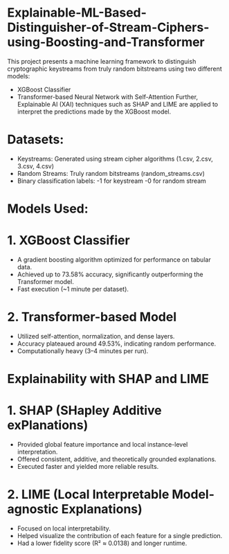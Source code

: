 # Explainable-ML-Based-Distinguisher-of-Stream-Ciphers-using-Boosting-and-Transformer
This project presents a machine learning framework to distinguish cryptographic keystreams from truly random bitstreams using two different models:
- XGBoost Classifier
- Transformer-based Neural Network with Self-Attention
Further, Explainable AI (XAI) techniques such as SHAP and LIME are applied to interpret the predictions made by the XGBoost model.

# Datasets:
- Keystreams: Generated using stream cipher algorithms (1.csv, 2.csv, 3.csv, 4.csv)
- Random Streams: Truly random bitstreams (random_streams.csv)
- Binary classification labels:
  -1 for keystream
  -0 for random stream

# Models Used:
# 1. XGBoost Classifier
- A gradient boosting algorithm optimized for performance on tabular data.
- Achieved up to 73.58% accuracy, significantly outperforming the Transformer model.
- Fast execution (~1 minute per dataset).

# 2. Transformer-based Model
- Utilized self-attention, normalization, and dense layers.
- Accuracy plateaued around 49.53%, indicating random performance.
- Computationally heavy (3–4 minutes per run).

# Explainability with SHAP and LIME
# 1. SHAP (SHapley Additive exPlanations)
- Provided global feature importance and local instance-level interpretation.
- Offered consistent, additive, and theoretically grounded explanations.
- Executed faster and yielded more reliable results.

# 2. LIME (Local Interpretable Model-agnostic Explanations)
- Focused on local interpretability.
- Helped visualize the contribution of each feature for a single prediction.
- Had a lower fidelity score (R² ≈ 0.0138) and longer runtime.
